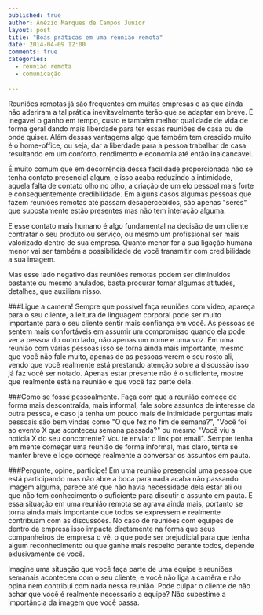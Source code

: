 ```yaml
---
published: true
author: Anézio Marques de Campos Junior
layout: post
title: "Boas práticas em uma reunião remota"
date: 2014-04-09 12:00
comments: true
categories:
  - reunião remota
  - comunicação
  
---
```


Reuniões remotas já são frequentes em muitas empresas e as que ainda não aderiram a tal prática inevitavelmente terão que se adaptar em breve. É inegavel o ganho em tempo, custo e também melhor qualidade de vida de forma geral dando mais liberdade para ter essas reuniões de casa ou de onde quiser. Além dessas vantagems algo que também tem crescido muito é o home-office, ou seja, dar a liberdade para a pessoa trabalhar de casa resultando em um conforto, rendimento e economia até então inalcancavel.

É muito comum que em decorrência dessa facilidade proporcionada não se tenha contato presencial algum, e isso acaba reduzindo a intimidade, aquela falta de contato olho no olho, a criação de um elo pessoal mais forte e consequentemente credibilidade. Em alguns casos algumas pessoas que fazem reuniões remotas até passam desapercebidos, são apenas "seres" que supostamente estão presentes mas não tem interação alguma.

E esse contato mais humano é algo fundamental na decisão de um cliente contratar o seu produto ou serviço, ou mesmo um profissional ser mais valorizado dentro de sua empresa. Quanto menor for a sua ligação humana menor vai ser também a possibilidade de você transmitir com credibilidade a sua imagem.

Mas esse lado negativo das reuniões remotas podem ser diminuídos bastante ou mesmo anulados, basta procurar tomar algumas atitudes, detalhes, que auxiliam nisso.


###Ligue a camera!
Sempre que possível faça reuniões com video, apareça para o seu cliente, a leitura de linguagem corporal pode ser muito importante para o seu cliente sentir mais confiança em você. As pessoas se sentem mais confortáveis em assumir um compromisso quando ela pode ver a pessoa do outro lado, não apenas um nome e uma voz. Em uma reunião com várias pessoas isso se torna ainda mais importante, mesmo que você não fale muito, apenas de as pessoas verem o seu rosto ali, vendo que você realmente está prestando atenção sobre a discussão isso já faz você ser notado. Apenas estar presente não é o suficiente, mostre que realmente está na reunião e que você faz parte dela.


###Como se fosse pessoalmente.
Faça com que a reunião começe de forma mais descontraída, mais informal, fale sobre assuntos de interesse da outra pessoa, e caso já tenha um pouco mais de intimidade perguntas mais pessoais são bem vindas como "O que fez no fim de semana?", "Você foi ao evento X que aconteceu semana passada?" ou mesmo "Você viu a noticia X do seu concorrente? Vou te enviar o link por email". Sempre tenha em mente começar uma reunião de forma informal, mas claro, tente se manter breve e logo começe realmente a conversar os assuntos em pauta.


###Pergunte, opine, participe!
Em uma reunião presencial uma pessoa que está participando mas não abre a boca para nada acaba não passando imagem alguma, parece até que não havia necessidade dela estar ali ou que não tem conhecimento o suficiente para discutir o assunto em pauta. E essa situação em uma reunião remota se agrava ainda mais, portanto se torna ainda mais importante que todos se expressem e realmente contribuam com as discussões. No caso de reuniões com equipes de dentro da empresa isso impacta diretamente na forma que seus companheiros de empresa o vê, o que pode ser prejudicial para que tenha algum reconhecimento ou que ganhe mais respeito perante todos, depende exlusivamente de você.


Imagine uma situação que você faça parte de uma equipe e reuniões semanais acontecem com o seu cliente, e você não liga a camêra e não opina nem contribui com nada nessa reunião. Pode culpar o cliente de não achar que você é realmente necessario a equipe? Não subestime a importância da imagem que você passa.